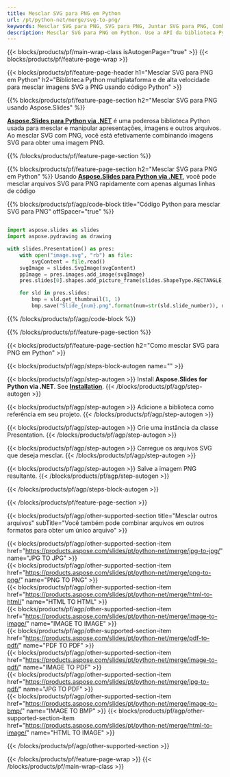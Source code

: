 ```yaml
---
title: Mesclar SVG para PNG em Python
url: /pt/python-net/merge/svg-to-png/
keywords: Mesclar SVG para PNG, SVG para PNG, Juntar SVG para PNG, Combinar SVG para PNG, API Python, Biblioteca Python
description: Mesclar SVG para PNG em Python. Use a API da biblioteca Python para combinar arquivos SVG e PNG
---
```


{{< blocks/products/pf/main-wrap-class isAutogenPage="true" >}}
{{< blocks/products/pf/feature-page-wrap >}}

{{< blocks/products/pf/feature-page-header h1="Mesclar SVG para PNG em Python" h2="Biblioteca Python multiplataforma e de alta velocidade para mesclar imagens SVG a PNG usando código Python" >}}

{{% blocks/products/pf/feature-page-section h2="Mesclar SVG para PNG usando Aspose.Slides" %}}

[**Aspose.Slides para Python via .NET**](https://products.aspose.com/slides/pt/python-net/) é uma poderosa biblioteca Python usada para mesclar e manipular apresentações, imagens e outros arquivos. Ao mesclar SVG com PNG, você está efetivamente combinando imagens SVG para obter uma imagem PNG.

{{% /blocks/products/pf/feature-page-section %}}




{{% blocks/products/pf/feature-page-section  h2="Mesclar SVG para PNG em Python" %}}
Usando [**Aspose.Slides para Python via .NET**](https://products.aspose.com/slides/pt/python-net/), você pode mesclar arquivos SVG para PNG rapidamente com apenas algumas linhas de código

{{% blocks/products/pf/agp/code-block title="Código Python para mesclar SVG para PNG" offSpacer="true" %}}
```python

import aspose.slides as slides
import aspose.pydrawing as drawing

with slides.Presentation() as pres:
    with open("image.svg", "rb") as file:
        svgContent = file.read()
    svgImage = slides.SvgImage(svgContent)
    ppImage = pres.images.add_image(svgImage)
    pres.slides[0].shapes.add_picture_frame(slides.ShapeType.RECTANGLE, 0, 0, ppImage.width, ppImage.height, ppImage)

    for sld in pres.slides:
        bmp = sld.get_thumbnail(1, 1)
        bmp.save("Slide_{num}.png".format(num=str(sld.slide_number)), drawing.imaging.ImageFormat.png)
```
{{% /blocks/products/pf/agp/code-block %}}

{{% /blocks/products/pf/feature-page-section %}}




{{< blocks/products/pf/feature-page-section  h2="Como mesclar SVG para PNG em Python" >}}


{{< blocks/products/pf/agp/steps-block-autogen name="" >}}


{{< blocks/products/pf/agp/step-autogen >}}
Install **Aspose.Slides for Python via .NET**. See [**Installation**](https://docs.aspose.com/slides/python-net/installation/).
{{< /blocks/products/pf/agp/step-autogen >}}

{{< blocks/products/pf/agp/step-autogen >}}
Adicione a biblioteca como referência em seu projeto.
{{< /blocks/products/pf/agp/step-autogen >}}

{{< blocks/products/pf/agp/step-autogen >}}
Crie uma instância da classe Presentation.
{{< /blocks/products/pf/agp/step-autogen >}}

{{< blocks/products/pf/agp/step-autogen >}}
Carregue os arquivos SVG que deseja mesclar.
{{< /blocks/products/pf/agp/step-autogen >}}

{{< blocks/products/pf/agp/step-autogen >}}
Salve a imagem PNG resultante.
{{< /blocks/products/pf/agp/step-autogen >}}


{{< /blocks/products/pf/agp/steps-block-autogen >}}


{{< /blocks/products/pf/feature-page-section >}}




{{< blocks/products/pf/agp/other-supported-section title="Mesclar outros arquivos" subTitle="Você também pode combinar arquivos em outros formatos para obter um único arquivo" >}}
  
{{< blocks/products/pf/agp/other-supported-section-item href="https://products.aspose.com/slides/pt/python-net/merge/jpg-to-jpg/" name="JPG TO JPG" >}}  
{{< blocks/products/pf/agp/other-supported-section-item href="https://products.aspose.com/slides/pt/python-net/merge/png-to-png/" name="PNG TO PNG" >}}  
{{< blocks/products/pf/agp/other-supported-section-item href="https://products.aspose.com/slides/pt/python-net/merge/html-to-html/" name="HTML TO HTML" >}}  
{{< blocks/products/pf/agp/other-supported-section-item href="https://products.aspose.com/slides/pt/python-net/merge/image-to-image/" name="IMAGE TO IMAGE" >}}  
{{< blocks/products/pf/agp/other-supported-section-item href="https://products.aspose.com/slides/pt/python-net/merge/pdf-to-pdf/" name="PDF TO PDF" >}}  
{{< blocks/products/pf/agp/other-supported-section-item href="https://products.aspose.com/slides/pt/python-net/merge/image-to-pdf/" name="IMAGE TO PDF" >}}  
{{< blocks/products/pf/agp/other-supported-section-item href="https://products.aspose.com/slides/pt/python-net/merge/jpg-to-pdf/" name="JPG TO PDF" >}}  
{{< blocks/products/pf/agp/other-supported-section-item href="https://products.aspose.com/slides/pt/python-net/merge/image-to-bmp/" name="IMAGE TO BMP" >}} 
{{< blocks/products/pf/agp/other-supported-section-item href="https://products.aspose.com/slides/pt/python-net/merge/html-to-image/" name="HTML TO IMAGE" >}}  
  


{{< /blocks/products/pf/agp/other-supported-section >}}

{{< /blocks/products/pf/feature-page-wrap >}}
{{< /blocks/products/pf/main-wrap-class >}}